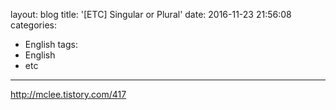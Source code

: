 layout: blog
title: '[ETC] Singular or Plural'
date: 2016-11-23 21:56:08
categories: 
- English
tags:
- English
- etc
---



http://mclee.tistory.com/417